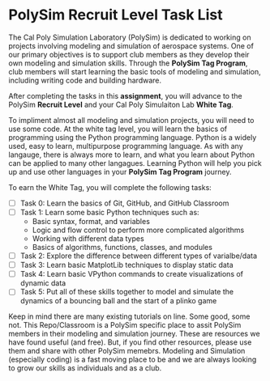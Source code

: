 # PolySim Recruit Level Task List
The Cal Poly Simulation Laboratory (PolySim) is dedicated to working on projects involving modeling and simulation of aerospace systems.  One of our primary objectives is to support club members as they develop their own modeling and simulation skills.  Through the **PolySim Tag Program**, club members will start learning the basic tools of modeling and simulation, including writing code and building hardware.

After completing the tasks in this **assignment**, you will advance to the PolySim **Recruit Level** and your Cal Poly Simulaiton Lab **White Tag**.

To impliment almost all modeling and simulation projects, you will need to use some code.  At the white tag level, you will learn the basics of programming using the Python programming language.  Python is a widely used, easy to learn, multipurpose programming language.  As with any langauge, there is always more to learn, and what you learn about Python can be applied to many other langagues.  Learning Python will help you pick up and use other languages in your **PolySim Tag Program** journey.

To earn the White Tag, you will complete the following tasks:
- [ ] Task 0: Learn the basics of Git, GitHub, and GitHub Classroom
- [ ] Task 1: Learn some basic Python techniques such as:
  - Basic syntax, format, and variables
  - Logic and flow control to perform more complicated algorithms
  - Working with different data types
  - Basics of algorithms, functions, classes, and modules
- [ ] Task 2: Explore the difference between different types of varialbe/data
- [ ] Task 3: Learn basic MatplotLib techniques to display static data
- [ ] Task 4: Learn basic VPython commands to create visualizations of dynamic data
- [ ] Task 5: Put all of these skills together to model and simulate the dynamics of a bouncing ball and the start of a plinko game

Keep in mind there are many existing tutorials on line.  Some good, some not.  This Repo/Classroom is a PolySim specific place to assit PolySim members in their modeling and simulation journey.  These are resources we have found useful (and free).  But, if you find other resources, please use them and share with other PolySim memebrs.  Modeling and Simulation (especially coding) is a fast moving place to be and we are always looking to grow our skills as individuals and as a club.

